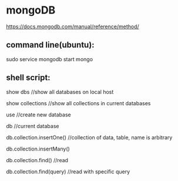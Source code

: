 # mongoDB
https://docs.mongodb.com/manual/reference/method/

command line(ubuntu): 
---------------------------
sudo service mongodb start
mongo

shell script:
---------------------------
show dbs //show all databases on local host

show collections //show all collections in current databases

use //create new database

db //current database


db.collection.insertOne() //collection of data, table, name is arbitrary

db.collection.insertMany()

db.collection.find() //read

db.collection.find(query) //read with specific query

